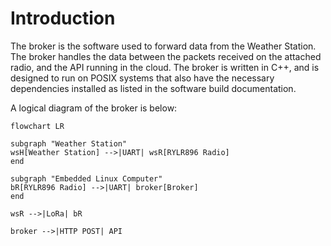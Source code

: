 # Introduction

The broker is the software used to forward data from the Weather Station. The broker handles the data between the packets received on the attached radio, and the API running in the cloud. The broker is written in C++, and is designed to run on POSIX systems that also have the necessary dependencies installed as listed in the software build documentation.

A logical diagram of the broker is below:

```mermaid
flowchart LR

subgraph "Weather Station"
wsH[Weather Station] -->|UART| wsR[RYLR896 Radio]
end

subgraph "Embedded Linux Computer"
bR[RYLR896 Radio] -->|UART| broker[Broker]
end

wsR -->|LoRa| bR

broker -->|HTTP POST| API
```